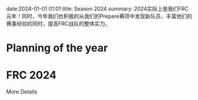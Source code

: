 date:2024-01-01 01:01
title: Season 2024
summary: 2024实际上是我们FRC元年！同时，今年我们也积极的从我们的Prepare赛项中发现新队员，丰富他们的赛事经验的同时，提高FRC战队的整体实力。

# Planning of the year

# FRC 2024 
More Details
